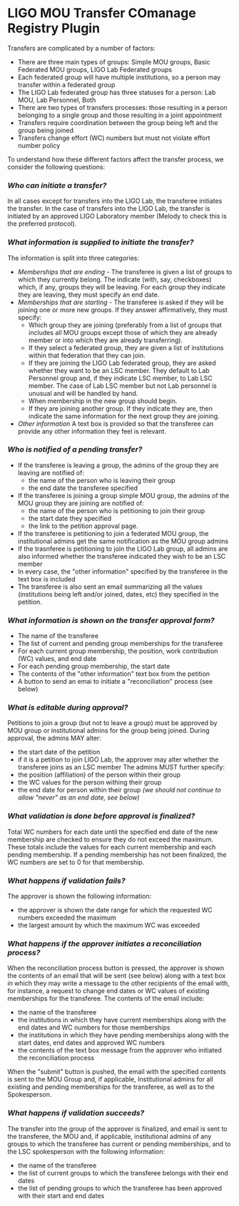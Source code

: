 # LIGO MOU Transfer COmanage Registry Plugin

Transfers are complicated by a number of factors: 
- There are three main types of groups: Simple MOU groups, Basic Federated MOU groups, LIGO Lab Federated groups
- Each federated group will have multiple institutions, so a person may transfer within a federated group
- The LIGO Lab federated group has three statuses for a person: Lab MOU, Lab Personnel, Both
- There are two types of transfers processes: those resulting in a person belonging to a single group and those resulting in a joint appointment
- Transfers require coordination between the group being left and the group being joined
- Transfers change effort (WC) numbers but must not violate effort number policy

To understand how these different factors affect the transfer process, we consider the following questions:

### _**Who can initiate a transfer?**_
In all cases except for transfers into the LIGO Lab, the transferee initiates the transfer. In the case of transfers into the LIGO Lab, the transfer is initiated by an approved LIGO Laboratory member (Melody to check this is the preferred protocol).
### _**What information is supplied to initiate the transfer?**_ 
The information is split into three categories:
  * _Memberships that are ending_ - The transferee is given a list of groups to which they currently belong. The indicate (with, say, checkboxes) which, if any, groups they will be leaving. For each group they indicate they are leaving, they must specify an end date. 
  * _Memberships that are starting_ - The transferee is asked if they will be joining one or more new groups. If they answer affirmatively, they must specify:
    * Which group they are joining (preferably from a list of groups that includes all MOU groups except those of which they are already member or into which they are already transferring). 
    * If they select a federated group, they are given a list of institutions within that federation that they can join. 
    * If they are joining the LIGO Lab federated group, they are asked whether they want to be an LSC member. They default to Lab Personnel group and, if they indicate LSC member, to Lab LSC member. The case of Lab LSC member but not Lab personnel is unusual and will be handled by hand.
    * When membership in the new group should begin. 
    * If they are joining another group. If they indicate they are, then indicate the same information for the next group they are joining.
  * _Other information_ A text box is provided so that the transferee can provide any other information they feel is relevant.
### _**Who is notified of a pending transfer?**_ 
  * If the transferee is leaving a group, the admins of the group they are leaving are notified of:
    * the name of the person who is leaving their group
    * the end date the transferee specified
  * If the transferee is joining a group simple MOU group, the admins of the MOU group they are joining are notified of:
    * the name of the person who is petitioning to join their group
    * the start date they specified 
    * the link to the petition approval page.
  * If the transferee is petitioning to join a federated MOU group, the institutional admins get the same notification as the MOU group admins
  * If the trasnferee is petitioning to join the LIGO Lab group, all admins are also informed whether the transferee indicated they wish to be an LSC member
  * In every case, the "other information" specified by the transferee in the text box is included
  * The transferee is also sent an email summarizing all the values (institutions being left and/or joined, dates, etc) they specified in the petition.
### _**What information is shown on the transfer approval form?**_ 
  * The name of the transferee
  * The list of current and pending group memberships for the transferee
  * For each current group membership, the position, work contribution (WC) values, and end date
  * For each pending group membership, the start date 
  * The contents of the "other information" text box from the petition
  * A button to send an emai to initiate a "reconciliation" process (see below)
### _**What is editable during approval?**_ 
Petitions to join a group (but not to leave a group) must be approved by MOU group or institutional admins for the group being joined. During approval, the admins MAY alter:
  * the start date of the petition
  * if it is a petition to join LIGO Lab, the approver may alter whether the transferee joins as an LSC member
The admins MUST further specify:
  * the position (affiliation) of the person within their group
  * the WC values for the person withing their group
  * the end date for person within their group _(we should not continue to allow "never" as an end date, see below)_
### _**What validation is done before approval is finalized?**_ 
Total WC numbers for each date until the specified end date of the new membership are checked to ensure they do not exceed the maximum. These totals include the values for each current membership and each pending membership. If a pending membership has not been finalized, the WC numbers are set to 0 for that membership. 
### _**What happens if validation fails?**_ 
The approver is shown the following information:
  * the approver is shown the date range for which the requested WC numbers exceeded the maximum 
  * the largest amount by which the maximum WC was exceeded
### _**What happens if the approver initiates a reconciliation process?**_ 
When the reconciliation process button is pressed, the approver is shown the contents of an email that will be sent (see below) along with a text box in which they may write a message to the other recipients of the email with, for instance, a request to change end dates or WC values of existing memberships for the transferee. The contents of the email include:
  * the name of the transferee
  * the institutions in which they have current memberships along with the end dates and WC numbers for those memberships
  * the institutions in which they have pending memberships along with the start dates, end dates and approved WC numbers
  * the contents of the text box message from the approver who initiated the reconciliation process

When the "submit" button is pushed, the email with the specified contents is sent to the MOU Group and, if applicable, Institutional admins for all existing and pending memberships for the transferee, as well as to the Spokesperson.
### _**What happens if validation succeeds?**_ 
The transfer into the group of the approver is finalized, and email is sent to the transferee, the MOU and, if applicable, institutional admins of any groups to which the transferee has current or pending memberships, and to the LSC spokesperson with the following information:
  * the name of the transferee
  * the list of current groups to which the transferee belongs with their end dates
  * the list of pending groups to which the transferee has been approved with their start and end dates
 
